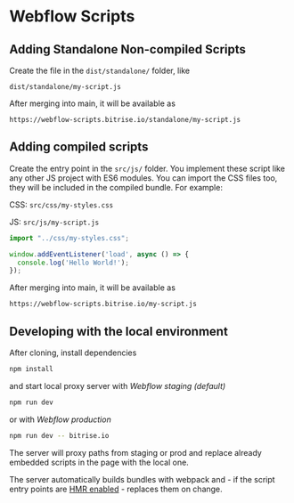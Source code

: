 # Webflow Scripts

## Adding Standalone Non-compiled Scripts

Create the file in the `dist/standalone/` folder, like 

```
dist/standalone/my-script.js
```

After merging into main, it will be available as

```
https://webflow-scripts.bitrise.io/standalone/my-script.js
```

## Adding compiled scripts

Create the entry point in the `src/js/` folder. You implement these script like any other JS project with ES6 modules. You can import the CSS files too, they will be included in the compiled bundle. For example:

CSS: `src/css/my-styles.css`

JS: `src/js/my-script.js`
```javascript
import "../css/my-styles.css";

window.addEventListener('load', async () => {
  console.log('Hello World!');
});
```

After merging into main, it will be available as

```
https://webflow-scripts.bitrise.io/my-script.js
```

## Developing with the local environment

After cloning, install dependencies

```sh
npm install
```

and start local proxy server with *Webflow staging (default)*

```sh
npm run dev
```

or with *Webflow production*

```sh
npm run dev -- bitrise.io
```

The server will proxy paths from staging or prod and replace already embedded scripts in the page with the local one.

The server automatically builds bundles with webpack and - if the script entry points are [HMR enabled](https://webpack.js.org/api/hot-module-replacement) - replaces them on change.
